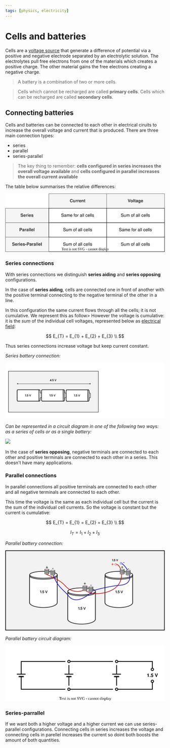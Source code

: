 ```yaml
---
tags: [physics, electricity]
---
```


# Cells and batteries

Cells are a
[voltage source](Voltage.md) that
generate a difference of potential via a positive and negative electrode
separated by an electrolytic solution. The electrolytes pull free electrons from
one of the materials which creates a positive charge. The other material gains
the free electrons creating a negative charge.

> A battery is a combination of two or more cells.

> Cells which cannot be recharged are called **primary cells**. Cells which can
> be recharged are called **secondary cells**.

## Connecting batteries

Cells and batteries can be connected to each other in electrical ciruits to
increase the overall voltage and current that is produced. There are three main
connection types:

- series
- parallel
- series-parallel

> The key thing to remember: **cells configured in series increases the overall
> voltage available** and **cells configured in parallel increases the overall
> current available**

The table below summarises the relative differences:

![](/static/cell-comparison.svg)

### Series connections

With series connections we distinguish **series aiding** and **series opposing**
configurations.

In the case of **series aiding**, cells are connected one in front of another
with the positive terminal connecting to the negative terminal of the other in a
line.

In this configuration the same current flows through all the cells; it is not
cumulative. We represent this as follow> However the voltage is cumulative: it
is the _sum_ of the individual cell voltages, represented below as
[electrical field](Voltage.md#distinguishing-voltage-from-electric-field):

$$
E_{T} = E_{1} + E_{2} + E_{3} \\
$$

Thus series connections increase voltage but keep current constant.

_Series battery connection:_

![](/static/series-battery-diagram.svg)

_Can be represented in a circuit diagram in one of the following two ways: as a
series of cells or as a single battery:_

![](/static/series-battcircuit.svg)

In the case of **series opposing**, negative terminals are connected to each
other and positive terminals are connected to each other in a series. This
doesn't have many applications.

### Parallel connections

In parallel connections all positive terminals are connected to each other and
all negative terminals are connected to each other.

This time the voltage is the same as each individual cell but the current is the
sum of the individual cell currents. So the voltage is constant but the current
is cumulative:

$$
E_{T} = E_{1} = E_{2} = E_{3} \\
$$

$$
I_{T} = I_{1} + I_{2} + I_{3}
$$

_Parallel battery connection:_

![](/static/parallel-battery-diagram.svg)

_Parallel battery circuit diagram:_

![](/static/circ-batt-final.svg)

### Series-parrallel

If we want both a higher voltage and a higher current we can use series-parallel
configurations. Connecting cells in series increases the voltage and connecting
cells in parellel increases the current so doint both boosts the amount of both
quantities.
